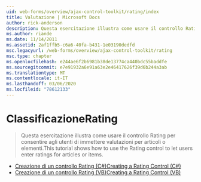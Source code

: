 ```yaml
---
uid: web-forms/overview/ajax-control-toolkit/rating/index
title: Valutazione | Microsoft Docs
author: rick-anderson
description: Questa esercitazione illustra come usare il controllo Rating per consentire agli utenti di immettere valutazioni per articoli o elementi.
ms.author: riande
ms.date: 11/14/2011
ms.assetid: 2af1ffb5-c6a6-40fa-b431-1e03190dedfd
msc.legacyurl: /web-forms/overview/ajax-control-toolkit/rating
msc.type: chapter
ms.openlocfilehash: e244ae6f2b6981b38de13774ca440bdc55baddfe
ms.sourcegitcommit: e7e91932a6e91a63e2e46417626f39d6b244a3ab
ms.translationtype: MT
ms.contentlocale: it-IT
ms.lasthandoff: 03/06/2020
ms.locfileid: "78612133"
---
```

# <a name="rating"></a><span data-ttu-id="e0a96-103">Classificazione</span><span class="sxs-lookup"><span data-stu-id="e0a96-103">Rating</span></span>

> <span data-ttu-id="e0a96-104">Questa esercitazione illustra come usare il controllo Rating per consentire agli utenti di immettere valutazioni per articoli o elementi.</span><span class="sxs-lookup"><span data-stu-id="e0a96-104">This tutorial shows how to use the Rating control to let users enter ratings for articles or items.</span></span>

- [<span data-ttu-id="e0a96-105">Creazione di un controllo Rating (C#)</span><span class="sxs-lookup"><span data-stu-id="e0a96-105">Creating a Rating Control (C#)</span></span>](creating-a-rating-control-cs.md)
- [<span data-ttu-id="e0a96-106">Creazione di un controllo Rating (VB)</span><span class="sxs-lookup"><span data-stu-id="e0a96-106">Creating a Rating Control (VB)</span></span>](creating-a-rating-control-vb.md)
